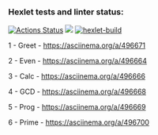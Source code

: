 ### Hexlet tests and linter status:
[![Actions Status](https://github.com/zeezoofromspb/java-project-lvl1/workflows/hexlet-check/badge.svg)](https://github.com/zeezoofromspb/java-project-lvl1/actions)
<a href="https://codeclimate.com/github/codeclimate/codeclimate/maintainability"><img src="https://api.codeclimate.com/v1/badges/a99a88d28ad37a79dbf6/maintainability" /></a>
[![hexlet-build](https://github.com/zeezoofromspb/java-project-lvl1/actions/workflows/hexlet-build.yml/badge.svg)](https://github.com/zeezoofromspb/java-project-lvl1/actions/workflows/hexlet-build.yml)

1 - Greet - https://asciinema.org/a/496671

2 - Even - https://asciinema.org/a/496664

3 - Calc - https://asciinema.org/a/496666

4 - GCD - https://asciinema.org/a/496668

5 - Prog - https://asciinema.org/a/496669

6 - Prime - https://asciinema.org/a/496700
